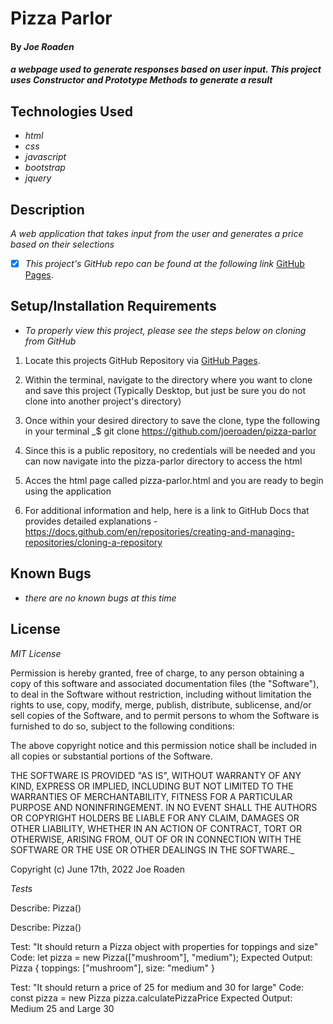 # Pizza Parlor

#### By _**Joe Roaden**_

#### _a webpage used to generate responses based on user input.  This project uses Constructor and Prototype Methods to generate a result_

## Technologies Used

* _html_
* _css_
* _javascript_
* _bootstrap_
* _jquery_



## Description

_A web application that takes input from the user and generates a price based on their selections_

- [x] _This project's GitHub repo can be found at the following link_ [GitHub Pages](https://github.com/joeroaden/pizza-parlor).  


## Setup/Installation Requirements

* _To properly view this project, please see the steps below on cloning from GitHub_

1. Locate this projects GitHub Repository via [GitHub Pages](https://github.com/joeroaden/pizza-parlor).  

2. Within the terminal, navigate to the directory where you want to clone and save this project (Typically Desktop, but just be sure you do not clone into another project's directory)

3. Once within your desired directory to save the clone, type the following in your terminal
_$ git clone https://github.com/joeroaden/pizza-parlor

4. Since this is a public repository, no credentials will be needed and you can now navigate into the pizza-parlor directory to access the html

5. Acces the html page called pizza-parlor.html and you are ready to begin using the application

6. For additional information and help, here is a link to GitHub Docs that provides detailed explanations - https://docs.github.com/en/repositories/creating-and-managing-repositories/cloning-a-repository


## Known Bugs

* _there are no known bugs at this time_


## License

_MIT License_



Permission is hereby granted, free of charge, to any person obtaining a copy
of this software and associated documentation files (the "Software"), to deal
in the Software without restriction, including without limitation the rights
to use, copy, modify, merge, publish, distribute, sublicense, and/or sell
copies of the Software, and to permit persons to whom the Software is
furnished to do so, subject to the following conditions:

The above copyright notice and this permission notice shall be included in all
copies or substantial portions of the Software.

THE SOFTWARE IS PROVIDED "AS IS", WITHOUT WARRANTY OF ANY KIND, EXPRESS OR
IMPLIED, INCLUDING BUT NOT LIMITED TO THE WARRANTIES OF MERCHANTABILITY,
FITNESS FOR A PARTICULAR PURPOSE AND NONINFRINGEMENT. IN NO EVENT SHALL THE
AUTHORS OR COPYRIGHT HOLDERS BE LIABLE FOR ANY CLAIM, DAMAGES OR OTHER
LIABILITY, WHETHER IN AN ACTION OF CONTRACT, TORT OR OTHERWISE, ARISING FROM,
OUT OF OR IN CONNECTION WITH THE SOFTWARE OR THE USE OR OTHER DEALINGS IN THE
SOFTWARE._

Copyright (c) June 17th, 2022 Joe Roaden

_Tests_

Describe: Pizza()

Describe: Pizza()

Test: "It should return a Pizza object with properties for toppings and size"
Code: let pizza = new Pizza(["mushroom"], "medium");
Expected Output: Pizza { toppings: ["mushroom"], size: "medium" }


Test: "It should return a price of 25 for medium and 30 for large"
Code: const pizza = new Pizza
      pizza.calculatePizzaPrice
Expected Output: Medium 25 and Large 30